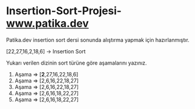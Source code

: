 # Insertion-Sort-Projesi-www.patika.dev
Patika.dev insertion sort dersi sonunda alıştırma yapmak için hazırlanmıştır.


[22,27,16,2,18,6] -> Insertion Sort

Yukarı verilen dizinin sort türüne göre aşamalarını yazınız.

1. Aşama => [**2**,27,16,22,18,6]
2. Aşama => [2,6,16,22,18,27]
3. Aşama => [2,6,16,22,18,27]
4. Aşama => [2,6,16,18,22,27]
5. Aşama => [2,6,16,18,22,27]
